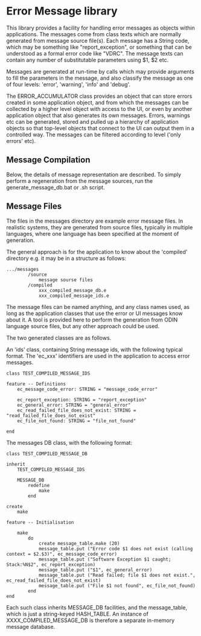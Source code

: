 Error Message library
=====================
This library provides a facility for handling error messages as objects within applications. The messages come from class texts which are normally generated from message source file(s). Each message has a String code, which may be something like "report_exception", or something that can be understood as a formal error code like "VDRC". The message texts can contain any number of substitutable parameters using $1, $2 etc. 

Messages are generated at run-time by calls which may provide arguments to fill the parameters in the message, and also classify the message as one of four levels: 'error', 'warning', 'info' and 'debug'.

The ERROR_ACCUMULATOR class provides an object that can store errors created in some application object, and from which the messages can be collected by a higher level object with access to the UI, or even by another application object that also generates its own messages. Errors, warnings etc can be generated, stored and pulled up a hierarchy of application objects so that top-level objects that connect to the UI can output them in a controlled way. The messages can be filtered according to level ('only errors' etc).

Message Compilation
-------------------
Below, the details of message representation are described. To simply perform a regeneration from the message sources, run the generate_message_db.bat or .sh script.

Message Files
-------------

The files in the messages directory are example error message files. In realistic systems, they are generated from source files, typically in multiple languages, where one language has been specified at the moment of generation.

The general approach is for the application to know about the 'compiled' directory e.g. it may be in a structure as follows:

	.../messages
			/source
				message sourse files
			/compiled
				xxx_compiled_message_db.e
				xxx_compiled_message_ids.e

The message files can be named anything, and any class names used, as long as the application classes that use the error or UI messages know about it. A tool is provided here to perform the generation from ODIN language source files, but any other approach could be used.

The two generated classes are as follows.

An 'ids' class, containing String message ids, with the following typical format.  The 'ec_xxx' identifiers are used in the application to access error messages.
	
	class TEST_COMPILED_MESSAGE_IDS

	feature -- Definitions
		ec_message_code_error: STRING = "message_code_error"

		ec_report_exception: STRING = "report_exception"
		ec_general_error: STRING = "general_error"
		ec_read_failed_file_does_not_exist: STRING = "read_failed_file_does_not_exist"
		ec_file_not_found: STRING = "file_not_found"
		
	end

The messages DB class, with the following format:

	class TEST_COMPILED_MESSAGE_DB

	inherit
		TEST_COMPILED_MESSAGE_IDS

		MESSAGE_DB
			redefine
				make
			end

	create
		make

	feature -- Initialisation

		make
			do
				create message_table.make (20)
				message_table.put ("Error code $1 does not exist (calling context = $2.$3)", ec_message_code_error)
				message_table.put ("Software Exception $1 caught; Stack:%N$2", ec_report_exception)
				message_table.put ("$1", ec_general_error)
				message_table.put ("Read failed; file $1 does not exist.", ec_read_failed_file_does_not_exist)
				message_table.put ("File $1 not found", ec_file_not_found)
			end	
	end

Each such class inherits MESSAGE_DB facilities, and the message_table, which is just a string-keyed HASH_TABLE. An instance of XXXX_COMPILED_MESSAGE_DB is therefore a separate in-memory message database.


